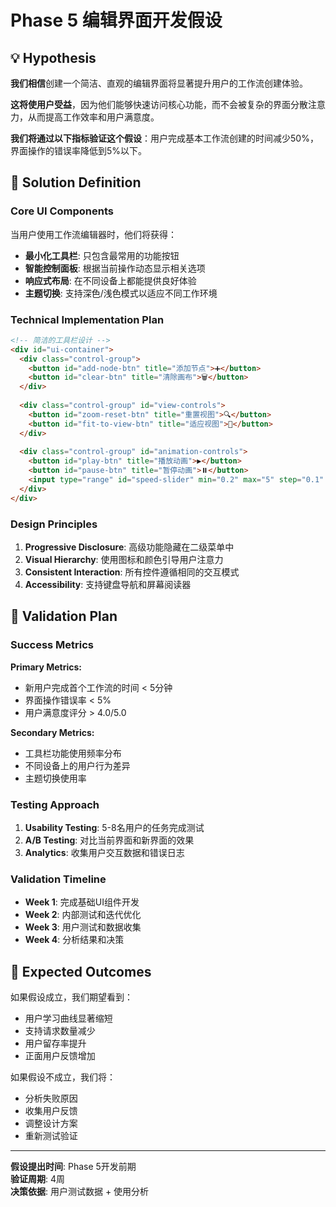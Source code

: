 # Phase 5 编辑界面开发假设

## 💡 Hypothesis

**我们相信**创建一个简洁、直观的编辑界面将显著提升用户的工作流创建体验。

**这将使用户受益**，因为他们能够快速访问核心功能，而不会被复杂的界面分散注意力，从而提高工作效率和用户满意度。

**我们将通过以下指标验证这个假设**：用户完成基本工作流创建的时间减少50%，界面操作的错误率降低到5%以下。

## 📝 Solution Definition

### Core UI Components

当用户使用工作流编辑器时，他们将获得：

* **最小化工具栏**: 只包含最常用的功能按钮
* **智能控制面板**: 根据当前操作动态显示相关选项
* **响应式布局**: 在不同设备上都能提供良好体验
* **主题切换**: 支持深色/浅色模式以适应不同工作环境

### Technical Implementation Plan

```html
<!-- 简洁的工具栏设计 -->
<div id="ui-container">
  <div class="control-group">
    <button id="add-node-btn" title="添加节点">➕</button>
    <button id="clear-btn" title="清除画布">🗑️</button>
  </div>
  
  <div class="control-group" id="view-controls">
    <button id="zoom-reset-btn" title="重置视图">🔍</button>
    <button id="fit-to-view-btn" title="适应视图">📐</button>
  </div>
  
  <div class="control-group" id="animation-controls">
    <button id="play-btn" title="播放动画">▶️</button>
    <button id="pause-btn" title="暂停动画">⏸️</button>
    <input type="range" id="speed-slider" min="0.2" max="5" step="0.1" value="1">
  </div>
</div>
```

### Design Principles

1. **Progressive Disclosure**: 高级功能隐藏在二级菜单中
2. **Visual Hierarchy**: 使用图标和颜色引导用户注意力
3. **Consistent Interaction**: 所有控件遵循相同的交互模式
4. **Accessibility**: 支持键盘导航和屏幕阅读器

## 🧪 Validation Plan

### Success Metrics

**Primary Metrics:**
- 新用户完成首个工作流的时间 < 5分钟
- 界面操作错误率 < 5%
- 用户满意度评分 > 4.0/5.0

**Secondary Metrics:**
- 工具栏功能使用频率分布
- 不同设备上的用户行为差异
- 主题切换使用率

### Testing Approach

1. **Usability Testing**: 5-8名用户的任务完成测试
2. **A/B Testing**: 对比当前界面和新界面的效果
3. **Analytics**: 收集用户交互数据和错误日志

### Validation Timeline

- **Week 1**: 完成基础UI组件开发
- **Week 2**: 内部测试和迭代优化
- **Week 3**: 用户测试和数据收集
- **Week 4**: 分析结果和决策

## 🎯 Expected Outcomes

如果假设成立，我们期望看到：

- 用户学习曲线显著缩短
- 支持请求数量减少
- 用户留存率提升
- 正面用户反馈增加

如果假设不成立，我们将：

- 分析失败原因
- 收集用户反馈
- 调整设计方案
- 重新测试验证

---

**假设提出时间**: Phase 5开发前期  
**验证周期**: 4周  
**决策依据**: 用户测试数据 + 使用分析